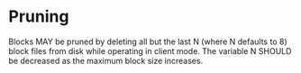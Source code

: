 # Pruning

Blocks MAY be pruned by deleting all but the last N \(where N defaults to 8\) block files from disk while operating in client mode. The variable N SHOULD be decreased as the maximum block size increases.

